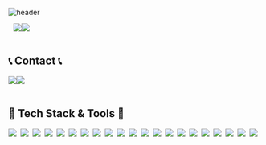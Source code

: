<div align="left">
  
![header](https://capsule-render.vercel.app/api?type=waving&color=timeGradient&text=Welcome%20to%20Surina's%20GitHub%20👋&animation=twinkling&fontSize=35&fontAlignY=40&fontAlign=70&height=250)

<div style="display:flex; flex-direction:row;">
    <a href="https://www.miricanvas.com/v/13seegz" style="margin-left:10px; text-decoration: none; color: black;">
        <img src="https://img.shields.io/badge/포트폴리오 링크-4285F4?style=for-the-badge&logo=Google%20Drive&logoColor=white"> 
    </a>
    <a href="https://dailycomputer.tistory.com">
        <img src="https://img.shields.io/badge/Tistory-000000?style=for-the-badge&logo=Tistory&logoColor=white"> 
    </a>
</div><br>

## 📞 Contact 📞
<div style="display:flex; flex-direction:row;">
    <a href="https://www.instagram.com/jjhs125/">
        <img src="https://img.shields.io/badge/Instagram-E4405F?style=for-the-badge&logo=Instagram&logoColor=white"> 
    </a>
    <a href="mailto:jhyunsoo1125@gmail.com">
        <img src="https://img.shields.io/badge/Gmail-EA4335?style=for-the-badge&logo=Gmail&logoColor=white"> 
    </a>
</div><br>

## 🔨 Tech Stack & Tools 🔨
<div style="display: flex; flex-direction: row; flex-wrap: wrap; gap: 8px;">
    <img src="https://img.shields.io/badge/mysql-4479A1?style=for-the-badge&logo=mysql&logoColor=white"> 
    <img src="https://img.shields.io/badge/python-3776AB?style=for-the-badge&logo=python&logoColor=white">
    <img src="https://img.shields.io/badge/vue.js-4FC08D?style=for-the-badge&logo=vue.js&logoColor=white">
    <img src="https://img.shields.io/badge/react-61DAFB?style=for-the-badge&logo=react&logoColor=white">
    <img src="https://img.shields.io/badge/django-092E20?style=for-the-badge&logo=django&logoColor=white">
    <img src="https://img.shields.io/badge/sqlite3-003B57?style=for-the-badge&logo=sqlite&logoColor=white">
    <img src="https://img.shields.io/badge/JavaScript-F7DF1E?style=for-the-badge&logo=javascript&logoColor=000">
    <img src="https://img.shields.io/badge/TypeScript-3178C6?style=for-the-badge&logo=typescript&logoColor=fff">
    <img src="https://img.shields.io/badge/React-61DAFB?style=for-the-badge&logo=react&logoColor=000">
    <img src="https://img.shields.io/badge/Electron-47848F?style=for-the-badge&logo=electron&logoColor=fff">
    <img src="https://img.shields.io/badge/Next.js-000000?style=for-the-badge&logo=next.js&logoColor=fff">
    <img src="https://img.shields.io/badge/Redux%20Toolkit-764ABC?style=for-the-badge&logo=redux&logoColor=fff">
    <img src="https://img.shields.io/badge/Zustand-000000?style=for-the-badge">
    <img src="https://img.shields.io/badge/Recoil-3578E5?style=for-the-badge&logo=recoil&logoColor=fff">
    <img src="https://img.shields.io/badge/Storybook-FF4785?style=for-the-badge&logo=storybook&logoColor=fff">
    <img src="https://img.shields.io/badge/Pinia-2.1.7-yellow?style=for-the-badge">
    <img src="https://img.shields.io/badge/KonvaJS-009688?style=for-the-badge&logo=konva&logoColor=white">
    <img src="https://img.shields.io/badge/Chart.js-4.0.0-orange?style=for-the-badge">
    <img src="https://img.shields.io/badge/Three.js-000000?style=for-the-badge&logo=three.js&logoColor=fff">
    <img src="https://img.shields.io/badge/Tailwind%20CSS-06B6D4?style=for-the-badge&logo=tailwindcss&logoColor=fff">
    <img src="https://img.shields.io/badge/Styled%20Components-DB7093?style=for-the-badge&logo=styled-components&logoColor=fff">
</div>

<br>
</div>


<!--
**surina125/surina125** is a ✨ _special_ ✨ repository because its `README.md` (this file) appears on your GitHub profile.
---
Here are some ideas to get you started:

- 🔭 I’m currently working on ...
- 🌱 I’m currently learning ...
- 👯 I’m looking to collaborate on ...
- 🤔 I’m looking for help with ...
- 💬 Ask me about ...
- 📫 How to reach me: ...
- 😄 Pronouns: ...
- ⚡ Fun fact: ...
-->

